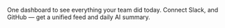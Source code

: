 One dashboard to see everything your team did today.
Connect Slack, and GitHub — get a unified feed and daily AI summary.